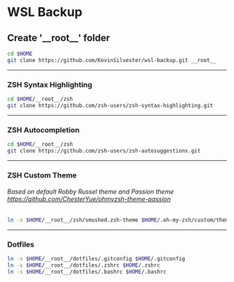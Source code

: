 # WSL Backup

## Create '\_\_root\_\_' folder
```zsh
cd $HOME
git clone https://github.com/KevinSilvester/wsl-backup.git __root__
```
******************************************************************************************************************

### ZSH Syntax Highlighting
```zsh
cd $HOME/__root__/zsh
git clone https://github.com/zsh-users/zsh-syntax-highlighting.git
```

******************************************************************************************************************

### ZSH Autocompletion
```zsh
cd $HOME/__root__/zsh
git clone https://github.com/zsh-users/zsh-autosuggestions.git
```

******************************************************************************************************************

### ZSH Custom Theme
###### Based on default Robby Russel theme and Passion theme <https://github.com/ChesterYue/ohmyzsh-theme-passion>
```zsh
ln -s $HOME/__root__/zsh/smushed.zsh-theme $HOME/.oh-my-zsh/custom/themes/smushed.zsh-theme
```

******************************************************************************************************************

### Dotfiles
```zsh
ln -s $HOME/__root__/dotfiles/.gitconfig $HOME/.gitconfig
ln -s $HOME/__root__/dotfiles/.zshrc $HOME/.zshrc
ln -s $HOME/__root__/dotfiles/.bashrc $HOME/.bashrc
```


